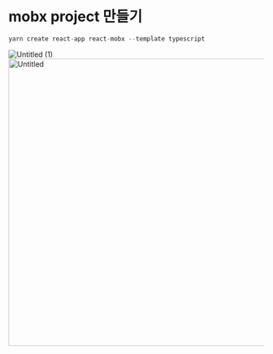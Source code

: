 # mobx project 만들기

```jsx
yarn create react-app react-mobx --template typescript
```
![Untitled (1)](https://user-images.githubusercontent.com/58289110/122717039-037f2380-d2a6-11eb-9ca2-b4a38e95c0bb.png)
<img width="566" alt="Untitled" src="https://user-images.githubusercontent.com/58289110/122717365-7b4d4e00-d2a6-11eb-84c5-56c548e9d406.png">
